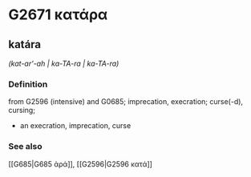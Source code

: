 # G2671 κατάρα

## katára

_(kat-ar'-ah | ka-TA-ra | ka-TA-ra)_

### Definition

from G2596 (intensive) and G0685; imprecation, execration; curse(-d), cursing; 

- an execration, imprecation, curse

### See also

[[G685|G685 ἀρά]], [[G2596|G2596 κατά]]
